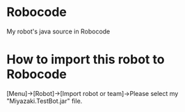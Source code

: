 # Robocode
My robot's java source in Robocode 

# How to import this robot to Robocode

[Menu]->[Robot]->[Import robot or team]->Please select my "Miyazaki.TestBot.jar" file.
